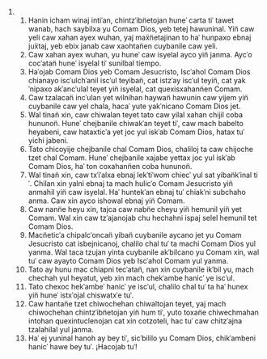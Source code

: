 <ol>
  <li>
    <ol>
      <li>Hanin icham winaj intiˈan, chintzˈibn̈etojan huneˈ carta tiˈ tawet wanab, hach saybilxa yu Comam Dios, yeb tetej hawuninal. Yin̈ caw yeli caw xahan ayex wuhan, yaj maẍn̈etajinan to haˈ hunpaxo ebnaj juẍtaj, yeb ebix janab caw xaohtan̈en cuybanile caw yeli.</li>
      <li>Caw xahan ayex wuhan, yu huneˈ caw isyelal ayco yin̈ janma. Aycˈo cocˈatan̈ huneˈ isyelal tiˈ sunilbal tiempo.</li>
      <li>Haˈojab Comam Dios yeb Comam Jesucristo, Iscˈahol Comam Dios chianayo iscˈulchˈanil iscˈul teyiban̈, cat istzˈay iscˈul teyin̈, cat yakˈnipaxo akˈancˈulal teyet yin̈ isyelal, cat quexisxahann̈en Comam.</li>
      <li>Caw tzalacan̈ incˈulan yet wilnihan haywan̈ hawunin caw yijem yin̈ cuybanile caw yel chala, hacaˈ yute yakˈnicano Comam Dios jet.</li>
      <li>Wal tinan̈ xin, caw chiwalan teyet tato caw yilal xahan chijil coba hununon̈. Huneˈ chejbanile chiwakˈan teyet tiˈ, caw mach babelto heyabeni, caw hataxticˈa yet joc yul iskˈab Comam Dios, hatax tuˈ yichi jabeni.</li>
      <li>Tato chicoyije chejbanile chal Comam Dios, chaliloj ta caw chijoche tzet chal Comam. Huneˈ chejbanile xajabe yettax joc yul iskˈab Comam Dios, haˈ ton coxahann̈en coba hununon̈.</li>
      <li>Wal tinan̈ xin, caw txˈiˈalxa ebnaj lekˈtiˈwom chiecˈ yul sat yiban̈kˈinal tiˈ. Chilan xin yalni ebnaj ta mach hulicˈo Comam Jesucristo yin̈ anmahil yin̈ caw isyelal. Haˈ huntekˈan ebnaj tuˈ chiakˈni subchaho anma. Caw xin ayco ishowal ebnaj yin̈ Comam.</li>
      <li>Caw nann̈e heyu xin, tajca caw nabn̈e cheyu yin̈ hemunil yin̈ yet Comam. Wal xin caw tzˈajanojab chu hechahni ispaj selel hemunil tet Comam Dios.</li>
      <li>Macn̈eticˈa chipalcˈoncan̈ yiban̈ cuybanile aycano jet yu Comam Jesucristo cat isbejnicanoj, chalilo chal tuˈ ta machi Comam Dios yul yanma. Wal taca tzujan yinta cuybanile akˈbilcano yu Comam xin, wal tuˈ caw ayayto Comam Dios yeb Iscˈahol Comam yul yanma.</li>
      <li>Tato ay hunu mac chiapni tecˈatan̈, nan xin cuybanile ikˈbil yu, mach chechah yul heyatut, yeb xin mach chekˈambe hanicˈ ye iscˈul.</li>
      <li>Tato chexoc hekˈambeˈ hanicˈ ye iscˈul, chalilo chal tuˈ ta haˈ hunex yin̈ huneˈ istxˈojal chiswatxˈe tuˈ.</li>
      <li>Caw hantan̈e tzet chiwochehan chiwaltojan teyet, yaj mach chiwochehan chintzˈibn̈etojan yin̈ hum tiˈ, yuto toxan̈e chiwechmahan intohan quexintuclenojan cat xin cotzoteli, hac tuˈ caw chitzˈajna tzalahilal yul janma.</li>
      <li>Haˈ ej yuninal hanoh ay bey tiˈ, sicˈbililo yu Comam Dios, chikˈambeni hanicˈ hawe bey tuˈ. ¡Hacojab tuˈ!</li>
    </ol>
  </li>
</ol>